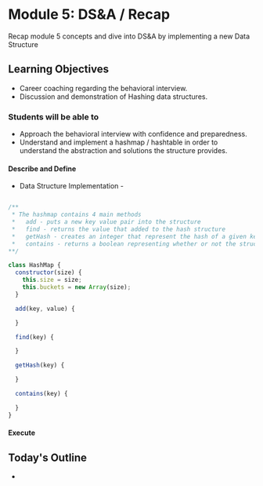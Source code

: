 # Module 5: DS&A / Recap

Recap module 5 concepts and dive into DS&A by implementing a new Data Structure

## Learning Objectives

- Career coaching regarding the behavioral interview.
- Discussion and demonstration of Hashing data structures.

### Students will be able to

- Approach the behavioral interview with confidence and preparedness.
- Understand and implement a hashmap / hashtable in order to understand the abstraction and solutions the structure provides.

#### Describe and Define

- Data Structure Implementation -  <!-- To Be Completed By Instructor -->

```js

/**
 * The hashmap contains 4 main methods
 *   add - puts a new key value pair into the structure
 *   find - returns the value that added to the hash structure
 *   getHash - creates an integer that represent the hash of a given key
 *   contains - returns a boolean representing whether or not the structure a value for a given key.
**/

class HashMap {
  constructor(size) {
    this.size = size;
    this.buckets = new Array(size);
  }

  add(key, value) {

  }

  find(key) {

  }

  getHash(key) {

  }

  contains(key) {

  }
}

```

#### Execute

## Today's Outline

- 

